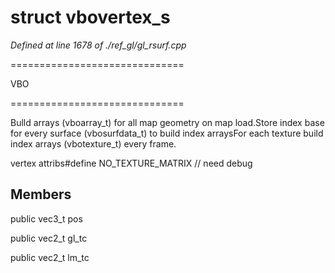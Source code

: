 # struct vbovertex_s

*Defined at line 1678 of ./ref_gl/gl_rsurf.cpp*

==============================

VBO

==============================

Bulld arrays (vboarray_t) for all map geometry on map load.Store index base for every surface (vbosurfdata_t) to build index arraysFor each texture build index arrays (vbotexture_t) every frame.

 vertex attribs#define NO_TEXTURE_MATRIX // need debug



## Members

public vec3_t pos

public vec2_t gl_tc

public vec2_t lm_tc



